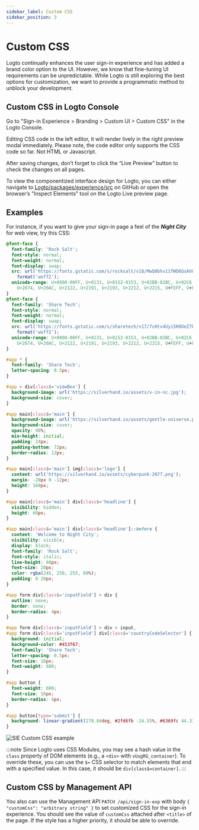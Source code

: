 ```yaml
---
sidebar_label: Custom CSS
sidebar_position: 3
---
```


# Custom CSS

Logto continually enhances the user sign-in experience and has added a brand color option to the UI. However, we know that fine-tuning UI requirements can be unpredictable. While Logto is still exploring the best options for customization, we want to provide a programmatic method to unblock your development.

## Custom CSS in Logto Console

Go to "Sign-in Experience > Branding > Custom UI > Custom CSS" in the Logto Console.

Editing CSS code in the left editor, it will render lively in the right preview modal immediately. Please note, the code editor only supports the CSS code so far. Not HTML or Javascript.

After saving changes, don’t forget to click the “Live Preview” button to check the changes on all pages.

To view the componentized interface design for Logto, you can either navigate to [Logto/packages/experience/src](https://github.com/logto-io/logto/tree/master/packages/experience/src) on GitHub or open the browser’s "Inspect Elements" tool on the Logto Live preview page.

## Examples

For instance, if you want to give your sign-in page a feel of the **_Night City_** for web view, try this CSS:

```css
@font-face {
  font-family: 'Rock Salt';
  font-style: normal;
  font-weight: normal;
  font-display: swap;
  src: url('https://fonts.gstatic.com/s/rocksalt/v18/MwQ0bhv11fWD6QsAVOZrt0M6p7NGrQ.woff2')
    format('woff2');
  unicode-range: U+0000-00FF, U+0131, U+0152-0153, U+02BB-02BC, U+02C6, U+02DA, U+02DC, U+2000-206F,
    U+2074, U+20AC, U+2122, U+2191, U+2193, U+2212, U+2215, U+FEFF, U+FFFD;
}
@font-face {
  font-family: 'Share Tech';
  font-style: normal;
  font-weight: normal;
  font-display: swap;
  src: url('https://fonts.gstatic.com/s/sharetech/v17/7cHtv4Uyi5K0OeZ7bohU8H0JmBUhfrE.woff2')
    format('woff2');
  unicode-range: U+0000-00FF, U+0131, U+0152-0153, U+02BB-02BC, U+02C6, U+02DA, U+02DC, U+2000-206F,
    U+2074, U+20AC, U+2122, U+2191, U+2193, U+2212, U+2215, U+FEFF, U+FFFD;
}

#app * {
  font-family: 'Share Tech';
  letter-spacing: 0.5px;
}

#app > div[class$='viewBox'] {
  background-image: url('https://silverhand.io/assets/v-in-nc.jpg');
  background-size: cover;
}

#app main[class$='main'] {
  background-image: url('https://silverhand.io/assets/gentle-universe.png');
  background-size: cover;
  opacity: 98%;
  min-height: initial;
  padding: 24px;
  padding-bottom: 72px;
  border-radius: 12px;
}

#app main[class$='main'] img[class$='logo'] {
  content: url('https://silverhand.io/assets/cyberpunk-2077.png');
  margin: -20px 0 -12px;
  height: 160px;
}

#app main[class$='main'] div[class$='headline'] {
  visibility: hidden;
  height: 60px;
}

#app main[class$='main'] div[class$='headline']::before {
  content: 'Welcome to Night City';
  visibility: visible;
  display: block;
  font-family: 'Rock Salt';
  font-style: italic;
  line-height: 60px;
  font-size: 20px;
  color: rgba(245, 250, 255, 60%);
  padding: 0 20px;
}

#app form div[class$='inputField'] > div {
  outline: none;
  border: none;
  border-radius: 4px;
}

#app form div[class$='inputField'] > div > input,
#app form div[class$='inputField'] div[class$='countryCodeSelector'] {
  background: initial;
  background-color: #453f67;
  font-family: 'Share Tech';
  letter-spacing: 0.5px;
  font-size: 16px;
  font-weight: 600;
}

#app button {
  font-weight: 600;
  font-size: 16px;
  border-radius: 4px;
}

#app button[type='submit'] {
  background: linear-gradient(270.84deg, #2fd6fb -24.55%, #6369fc 44.33%, #a741eb 119.2%), #5d34f2;
}
```

![SIE Custom CSS example](./assets/sie-custom-css-example.jpeg)

:::note
Since Logto uses CSS Modules, you may see a hash value in the `class` property of DOM elements (e.g., a `<div>` with `vUugRG_container`). To override these, you can use the `$=` CSS selector to match elements that end with a specified value. In this case, it should be `div[class$=container]`.
:::

## Custom CSS by Management API

You also can use the Management API `PATCH /api/sign-in-exp` with body `{ "customCss": "arbitrary string" }` to set customized CSS for the sign-in experience. You should see the value of `customCss` attached after `<title>` of the page. If the style has a higher priority, it should be able to override.
